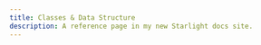 ```yaml
---
title: Classes & Data Structure
description: A reference page in my new Starlight docs site.
---
```


